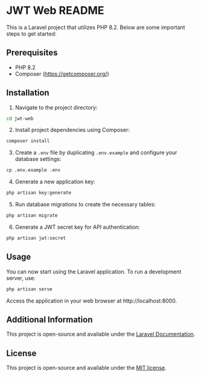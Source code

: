 # JWT Web README

This is a Laravel project that utilizes PHP 8.2. Below are some important steps to get started:

## Prerequisites

- PHP 8.2
- Composer (https://getcomposer.org/)

## Installation

1. Navigate to the project directory:
```bash
cd jwt-web
```

2. Install project dependencies using Composer:
```bash
composer install
```

3. Create a `.env` file by duplicating `.env.example` and configure your database settings:
```bash
cp .env.example .env
```

4. Generate a new application key:
```bash
php artisan key:generate
```

5. Run database migrations to create the necessary tables:
```bash
php artisan migrate
```

6. Generate a JWT secret key for API authentication:
```bash
php artisan jwt:secret
```

## Usage

You can now start using the Laravel application. To run a development server, use:
```bash
php artisan serve
```
Access the application in your web browser at http://localhost:8000.

## Additional Information
This project is open-source and available under the [Laravel Documentation](https://laravel.com/docs/10.x).

## License
This project is open-source and available under the [MIT license](https://opensource.org/licenses/MIT).
